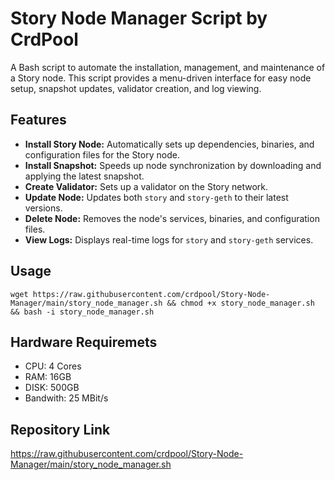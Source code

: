 # Story Node Manager Script by CrdPool

A Bash script to automate the installation, management, and maintenance of a Story node. This script provides a menu-driven interface for easy node setup, snapshot updates, validator creation, and log viewing.

## Features
- **Install Story Node:** Automatically sets up dependencies, binaries, and configuration files for the Story node.
- **Install Snapshot:** Speeds up node synchronization by downloading and applying the latest snapshot.
- **Create Validator:** Sets up a validator on the Story network.
- **Update Node:** Updates both `story` and `story-geth` to their latest versions.
- **Delete Node:** Removes the node's services, binaries, and configuration files.
- **View Logs:** Displays real-time logs for `story` and `story-geth` services.

## Usage

```
wget https://raw.githubusercontent.com/crdpool/Story-Node-Manager/main/story_node_manager.sh && chmod +x story_node_manager.sh && bash -i story_node_manager.sh
```

## Hardware Requiremets
- CPU: 4 Cores
- RAM: 16GB
- DISK: 500GB
- Bandwith: 25 MBit/s

## Repository Link

https://raw.githubusercontent.com/crdpool/Story-Node-Manager/main/story_node_manager.sh

